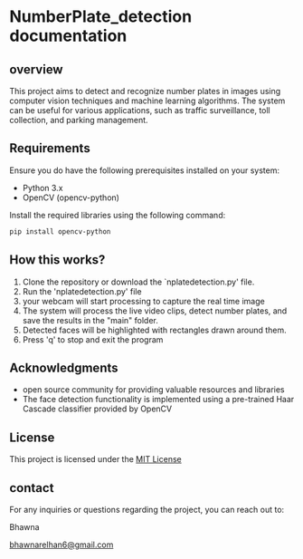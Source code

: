 # NumberPlate_detection documentation 

## overview

This project aims to detect and recognize number plates in images using computer vision techniques and machine learning algorithms. The system can be useful for various applications, such as traffic surveillance, toll collection, and parking management.

## Requirements

Ensure you do have the following prerequisites installed on your system:
- Python 3.x
- OpenCV (opencv-python)

Install the required libraries using the following command:

```bash
pip install opencv-python
```

## How this works?
1. Clone the repository or download the `nplatedetection.py' file.
2. Run the 'nplatedetection.py' file
3. your webcam will start processing to capture the real time image
4. The system will process the live video clips, detect number plates, and save the results in the "main" folder.
5. Detected faces will be highlighted with rectangles drawn around them.
6. Press 'q' to stop and exit the program


## Acknowledgments
- open source community for providing valuable resources and libraries
- The face detection functionality is implemented using a pre-trained Haar Cascade classifier provided by OpenCV

## License
This project is licensed under the [MIT License](LICENSE)

## contact

For any inquiries or questions regarding the project, you can reach out to:

Bhawna

bhawnarelhan6@gmail.com
